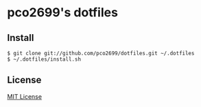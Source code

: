 # pco2699's dotfiles

## Install

```
$ git clone git://github.com/pco2699/dotfiles.git ~/.dotfiles
$ ~/.dotfiles/install.sh
```

## License

[MIT License](LICENSE)
